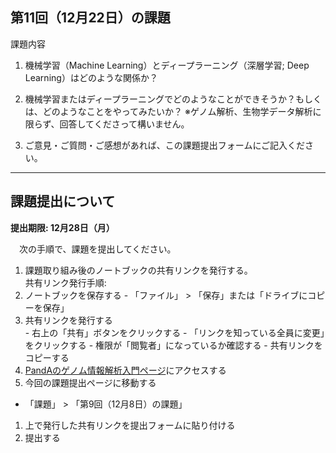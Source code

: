 第11回（12月22日）の課題
---

課題内容

1. 機械学習（Machine Learning）とディープラーニング（深層学習; Deep Learning）はどのような関係か？

2. 機械学習またはディープラーニングでどのようなことができそうか？もしくは、どのようなことをやってみたいか？
※ゲノム解析、生物学データ解析に限らず、回答してくださって構いません。

3. ご意見・ご質問・ご感想があれば、この課題提出フォームにご記入ください。

---
## 課題提出について

**提出期限: 12月28日（月）**

　次の手順で、課題を提出してください。

1. 課題取り組み後のノートブックの共有リンクを発行する。  
  共有リンク発行手順:
  1. ノートブックを保存する
    - 「ファイル」 > 「保存」または「ドライブにコピーを保存」
  1. 共有リンクを発行する  
    - 右上の「共有」ボタンをクリックする
    - 「リンクを知っている全員に変更」をクリックする
    - 権限が「閲覧者」になっているか確認する
    - 共有リンクをコピーする
1. [PandAのゲノム情報解析入門ページ](https://panda.ecs.kyoto-u.ac.jp/portal/site/2020-111-5323-000)にアクセスする
1. 今回の課題提出ページに移動する  
  - 「課題」 > 「第9回（12月8日）の課題」
1. 上で発行した共有リンクを提出フォームに貼り付ける
1. 提出する
